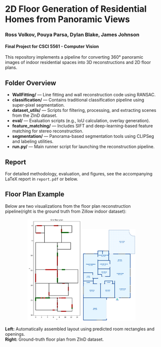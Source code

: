 # 2D Floor Generation of Residential Homes from Panoramic Views

### Ross Volkov, Pouya Parsa, Dylan Blake, James Johnson
#### Final Project for CSCI 5561 - Computer Vision

This repository implements a pipeline for converting 360° panoramic images of indoor residential spaces into 3D reconstructions and 2D floor plans.

## Folder Overview

- **WallFitting/** — Line fitting and wall reconstruction code using RANSAC.
- **classification/** — Contains traditional classification pipeline using super-pixel segmentation.
- **dataset_utils/** — Scripts for filtering, processing, and extracting scenes from the ZInD dataset.
- **eval/** — Evaluation scripts (e.g., IoU calculation, overlay generation).
- **feature_matching/** — Includes SIFT and deep-learning-based feature matching for stereo reconstruction.
- **segmentation/** — Panorama-based segmentation tools using CLIPSeg and labeling utilities.
- **run.py/** — Main runner script for launching the reconstruction pipeline.

## Report
For detailed methodology, evaluation, and figures, see the accompanying LaTeX report in `report.pdf` or below.


## Floor Plan Example

Below are two visualizations from the floor plan reconstruction pipeline(right is the ground truth from Zillow indoor dataset):

<p align="center">
  <img src="assets/grid_floor_plan.png" alt="Grid Floor Plan" width="35%%"/>
  <img src="assets/floor_01.png" alt="Ground Truth Floor Plan" width="35%%"/>
</p>

**Left:** Automatically assembled layout using predicted room rectangles and openings.  
**Right:** Ground-truth floor plan from ZInD dataset.

